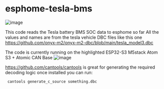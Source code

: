 # esphome-tesla-bms

![image](https://github.com/user-attachments/assets/6e497237-0f3c-424d-8fbb-cfb232529f40)


This code reads the Tesla battery BMS SOC data to esphome so far
All the values and names are from the tesla vehicle DBC files like this one https://github.com/onyx-m2/onyx-m2-dbc/blob/main/tesla_model3.dbc

The code is currently running on the highlighted ESP32-S3 M5stack Atom S3 + Atomic CAN Base
![image](https://github.com/user-attachments/assets/54c83695-129e-4845-a635-828e6e4fcedd)

https://github.com/cantools/cantools is great for generating the required decoding logic 
once installed you can run:
```
 cantools generate_c_source something.dbc
```

